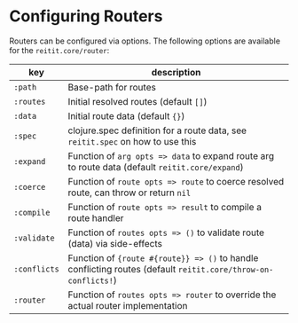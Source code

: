 # Configuring Routers

Routers can be configured via options. The following options are available for the `reitit.core/router`:

| key          | description |
|--------------|-------------|
| `:path`      | Base-path for routes |
| `:routes`    | Initial resolved routes (default `[]`) |
| `:data`      | Initial route data (default `{}`) |
| `:spec`      | clojure.spec definition for a route data, see `reitit.spec` on how to use this |
| `:expand`    | Function of `arg opts => data` to expand route arg to route data (default `reitit.core/expand`) |
| `:coerce`    | Function of `route opts => route` to coerce resolved route, can throw or return `nil` |
| `:compile`   | Function of `route opts => result` to compile a route handler |
| `:validate`  | Function of `routes opts => ()` to validate route (data) via side-effects |
| `:conflicts` | Function of `{route #{route}} => ()` to handle conflicting routes (default `reitit.core/throw-on-conflicts!`) |
| `:router`    | Function of `routes opts => router` to override the actual router implementation |

